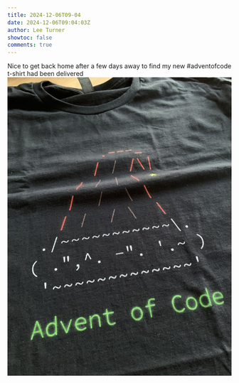 ```yaml
---
title: 2024-12-06T09-04
date: 2024-12-06T09:04:03Z
author: Lee Turner
showtoc: false
comments: true
---
```


Nice to get back home after a few days away to find my new #adventofcode t-shirt had been delivered ![](/img/x//1864958973096411420-GeGqTLxXsAAZHHP.jpg)


